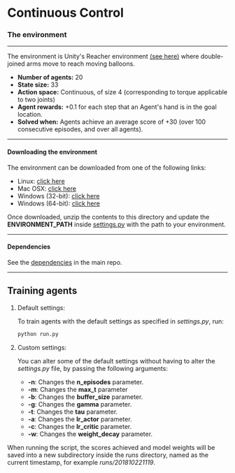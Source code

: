 # Continuous Control

### The environment
---

The environment is Unity's Reacher environment [(see here)](https://github.com/Unity-Technologies/ml-agents/blob/master/docs/Learning-Environment-Examples.md#reacher) where double-joined arms move to reach moving balloons.

- **Number of agents:** 20
- **State size:** 33
- **Action space:** Continuous, of size 4 (corresponding to torque applicable to two joints)
- **Agent rewards:** +0.1 for each step that an Agent's hand is in the goal location.
- **Solved when:** Agents achieve an average score of +30 (over 100 consecutive episodes, and over all agents).

---


#### Downloading the environment

The environment can be downloaded from one of the following links:

- Linux: [click here](https://s3-us-west-1.amazonaws.com/udacity-drlnd/P2/Reacher/Reacher_Linux.zip)
- Mac OSX: [click here](https://s3-us-west-1.amazonaws.com/udacity-drlnd/P2/Reacher/Reacher.app.zip)
- Windows (32-bit): [click here](https://s3-us-west-1.amazonaws.com/udacity-drlnd/P2/Reacher/Reacher_Windows_x86.zip)
- Windows (64-bit): [click here](https://s3-us-west-1.amazonaws.com/udacity-drlnd/P2/Reacher/Reacher_Windows_x86_64.zip)

Once downloaded, unzip the contents to this directory and update the **ENVIRONMENT_PATH** inside [settings.py](settings.py) with the path to your environment.

---

#### Dependencies

See the [dependencies](../README.md "README.md") in the main repo.

---
## Training agents

1. Default settings:

    To train agents with the default settings as specified in *settings.py*, run:

    ```bash
    python run.py
    ```

2. Custom settings:

    You can alter some of the default settings without having to alter the *settings.py* file, by passing the following arguments:
    
    - **-n**: Changes the **n_episodes** parameter.
    - **-m**: Changes the **max_t** parameter
    - **-b**: Changes the **buffer_size** parameter.
    - **-g**: Changes the **gamma** parameter.
    - **-t**: Changes the **tau** parameter.
    - **-a**: Changes the **lr_actor** parameter.
    - **-c**: Changes the **lr_critic** parameter.
    - **-w**: Changes the **weight_decay** parameter.



When running the script, the scores achieved and model weights will be saved into a new subdirectory inside the *runs* directory, named as the current timestamp, for example *runs/201810221119*.
 
